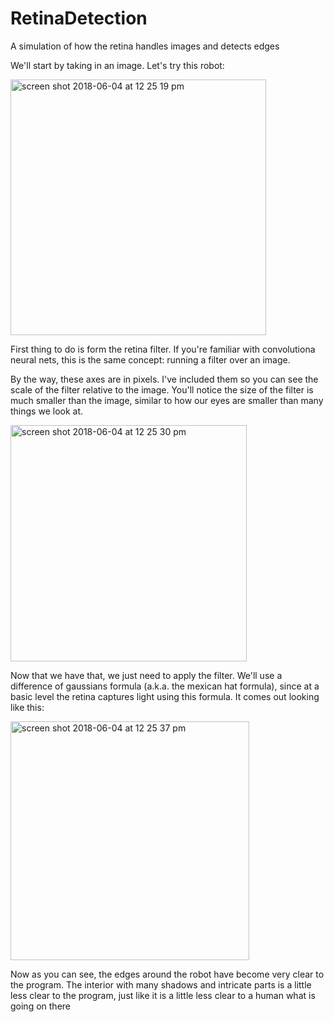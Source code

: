 # RetinaDetection
A simulation of how the retina handles images and detects edges

We'll start by taking in an image. Let's try this robot:

  <img width="409" alt="screen shot 2018-06-04 at 12 25 19 pm" src="https://user-images.githubusercontent.com/30874015/40929911-243be01a-67f4-11e8-9782-00875033afb5.png">

  


First thing to do is form the retina filter. If you're familiar with convolutiona neural nets, this is the same concept: running a filter over an image.

By the way, these axes are in pixels. I've included them so you can see the scale of the filter relative to the image. You'll notice the size of the filter is much smaller than the image, similar to how our eyes are smaller than many things we look at.

<img width="378" alt="screen shot 2018-06-04 at 12 25 30 pm" src="https://user-images.githubusercontent.com/30874015/40929531-07c5f25a-67f3-11e8-8e59-fd18099abf16.png">


Now that we have that, we just need to apply the filter. We'll use a difference of gaussians formula (a.k.a. the mexican hat formula), since at a basic level the retina captures light using this formula. It comes out looking like this:


<img width="382" alt="screen shot 2018-06-04 at 12 25 37 pm" src="https://user-images.githubusercontent.com/30874015/40929607-46f8a3dc-67f3-11e8-8de1-2a353ab4f0ef.png">


Now as you can see, the edges around the robot have become very clear to the program. The interior with many shadows and intricate parts is a little less clear to the program, just like it is a little less clear to a human what is going on there

